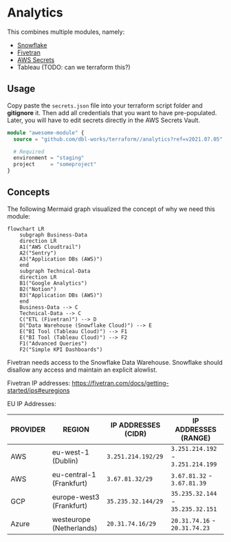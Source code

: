 # Analytics

This combines multiple modules, namely:

* [Snowflake](../snowflake/cloud/README.md)
* [Fivetran](../fivetran/README.md)
* [AWS Secrets](../secrets/README.md)
* Tableau (TODO: can we terraform this?)

## Usage

Copy paste the `secrets.json` file into your terraform script folder and **gitignore** it.
Then add all credentials that you want to have pre-populated. Later, you will have to edit secrets directly in the AWS Secrets Vault.


```terraform
module "awesome-module" {
  source = "github.com/dbl-works/terraform//analytics?ref=v2021.07.05"

  # Required
  environment = "staging"
  project     = "someproject"
}
```

## Concepts


The following Mermaid graph visualized the concept of why we need this module:

```mermaid
flowchart LR
    subgraph Business-Data
    direction LR
    A1("AWS Cloudtrail")
    A2("Sentry")
    A3("Application DBs (AWS)")
    end
    subgraph Technical-Data
    direction LR
    B1("Google Analytics")
    B2("Notion")
    B3("Application DBs (AWS)")
    end
    Business-Data --> C
    Technical-Data --> C
    C("ETL (Fivetran)") --> D
    D("Data Warehouse (Snowflake Cloud)") --> E
    E("BI Tool (Tableau Cloud)") --> F1
    E("BI Tool (Tableau Cloud)") --> F2
    F1("Advanced Queries")
    F2("Simple KPI Dashboards")
```


Fivetran needs access to the Snowflake Data Warehouse.
Snowflake should disallow any access and maintain an explicit alowlist.

Fivetran IP addresses: https://fivetran.com/docs/getting-started/ips#euregions

EU IP Addresses:

| PROVIDER | REGION                   | IP ADDRESSES (CIDR) | IP ADDRESSES (RANGE)              |
|----------|--------------------------|---------------------|-----------------------------------|
| AWS      | eu-west-1 (Dublin)       | `3.251.214.192/29`  | `3.251.214.192` - `3.251.214.199` |
| AWS      | eu-central-1 (Frankfurt) | `3.67.81.32/29`     | `3.67.81.32` - `3.67.81.39`       |
| GCP      | europe-west3 (Frankfurt) | `35.235.32.144/29`  | `35.235.32.144` - `35.235.32.151` |
| Azure    | westeurope (Netherlands) | `20.31.74.16/29`    | `20.31.74.16` - `20.31.74.23`     |
